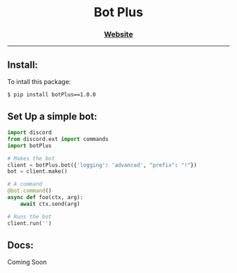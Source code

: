 <h1 align="center">Bot Plus</h1>
<h3 align="center"><a href="https://pypi.org/project/botPlus/">Website</a></h3>


--- 

## Install:
To intall this package:
```console
$ pip install botPlus==1.0.0
```

## Set Up a simple bot:
```py
import discord
from discord.ext import commands
import botPlus

# Makes the bot 
client = botPlus.bot({'logging': 'advanced', "prefix": "!"})
bot = client.make()

# A command
@bot.command()
async def foo(ctx, arg):
    await ctx.send(arg)

# Runs the bot
client.run('')
```

## Docs:
Coming Soon